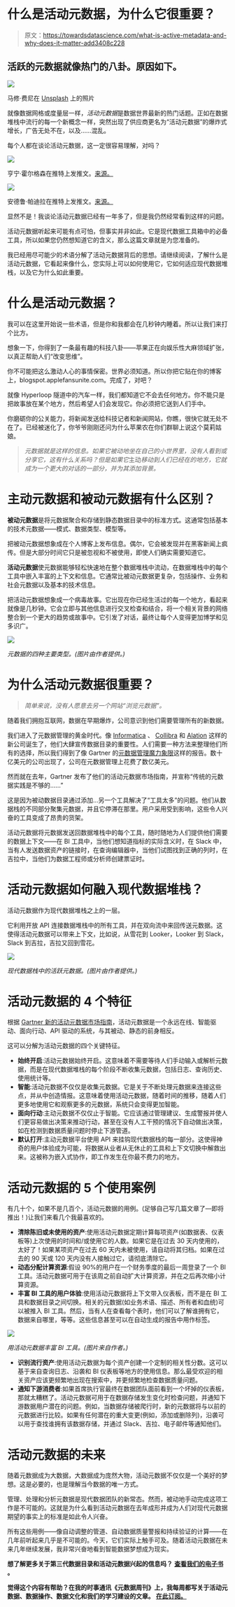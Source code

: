 # 什么是活动元数据，为什么它很重要？

> 原文：<https://towardsdatascience.com/what-is-active-metadata-and-why-does-it-matter-add3408c228>

## 活跃的元数据就像热门的八卦。原因如下。

![](img/825bbe3cbbeb29093074c90ce4fc7716.png)

马修·费尼在 [Unsplash](https://unsplash.com/?utm_source=unsplash&utm_medium=referral&utm_content=creditCopyText) 上的照片

就像数据网格或度量层一样，*活动元数据*是数据世界最新的热门话题。正如在数据堆栈中流行的每一个新概念一样，突然出现了供应商更名为“活动元数据”的爆炸式增长，广告无处不在，以及……混乱。

每个人都在谈论活动元数据，这一定很容易理解，对吗？

![](img/078365acd3b2da6c41a82a61de162d97.png)

亨宁·霍尔格森在推特上发推文。[来源。](https://twitter.com/radbrt/status/1421373747114676229)

![](img/90a39553ee7beb941b17f33dd6323b4b.png)

安德鲁·帕迪拉在推特上发推文。[来源。](https://twitter.com/AndrewPadilla1/status/1421463366258741254)

显然不是！我谈论活动元数据已经有一年多了，但是我仍然经常看到这样的问题。

活动元数据听起来可能有点可怕，但事实并非如此。它是现代数据工具箱中的必备工具，所以如果您仍然想知道它的含义，那么这篇文章就是为您准备的。

我已经用尽可能少的术语分解了活动元数据背后的思想。请继续阅读，了解什么是活动元数据，它看起来像什么，您实际上可以如何使用它，它如何适应现代数据堆栈，以及它为什么如此重要。

# 什么是活动元数据？

我可以在这里开始说一些术语，但是你和我都会在几秒钟内睡着。所以让我们来打个比方。

想象一下，你得到了一条最有趣的科技八卦——苹果正在向娱乐性大麻领域扩张，以真正帮助人们“改变思维”。

你不可能把这么激动人心的事情保密。世界必须知道。所以你把它贴在你的博客上，blogspot.applefansunite.com。完成了，对吧？

就像 Hyperloop 隧道中的汽车一样，我们都知道它不会去任何地方。你不能只是把故事放在某个地方，然后希望人们会发现它。你必须把它送到人们手中。

你磨砺你的公关能力，将新闻发送给科技记者和新闻网站，你瞧，很快它就无处不在了。已经被迷化了，你爷爷刚刚还问为什么苹果农在你们群聊上说这个莫莉姑娘。

> *元数据就是这样的信息。如果它被动地坐在自己的小世界里，没有人看到或分享它，这有什么关系吗？但是如果它*主动*移动到人们已经在的地方，它就成为一个更大的对话的一部分，并为其添加背景。*

# 主动元数据和被动元数据有什么区别？

**被动元数据**是将元数据聚合和存储到静态数据目录中的标准方式。这通常包括基本的技术元数据——模式、数据类型、模型等。

把被动元数据想象成在个人博客上发布信息。偶尔，它会被发现并在黑客新闻上疯传。但是大部分时间它只是被忽视和不被使用，即使人们确实需要知道它。

**活动元数据**使元数据能够轻松快速地在整个数据堆栈中流动，在数据堆栈中的每个工具中嵌入丰富的上下文和信息。它通常比被动元数据更复杂，包括操作、业务和社会元数据以及基本的技术信息。

把活动元数据想象成一个病毒故事。它出现在你已经生活过的每一个地方，看起来就像是几秒钟。它会立即与其他信息进行交叉检查和结合，将一个相关背景的网络整合到一个更大的趋势或故事中。它引发了对话，最终让每个人变得更加博学和见多识广。

![](img/3b7bd0679288b89a4b99ee8ec97ff453.png)

*元数据的四种主要类型。(图片由作者提供。)*

# 为什么活动元数据很重要？

> *简单来说，没有人愿意去另一个网站“浏览元数据”。*

随着我们拥抱互联网，数据在早期爆炸，公司意识到他们需要管理所有的新数据。

我们进入了元数据管理的黄金时代。像 [Informatica](https://www.informatica.com/) 、 [Collibra](https://www.collibra.com/us/en) 和 [Alation](https://www.alation.com/) 这样的新公司诞生了，他们大肆宣传数据目录的重要性。人们需要一种方法来整理他们所有的选择，所以我们得到了像 Gartner 的[元数据管理魔力象限](https://www.gartner.com/en/documents/3993025)这样的报告。数十亿美元的公司出现了，公司在元数据管理上花费了数亿美元。

然而就在去年，Gartner 发布了他们的活动元数据市场指南，并宣称“传统的元数据实践是不够的……”

这是因为被动数据目录通过添加…另一个工具解决了“工具太多”的问题。他们从数据栈的不同部分聚集元数据，并且它停滞在那里。用户采用受到影响，这些令人兴奋的工具变成了昂贵的货架。

活动元数据将元数据发送回数据堆栈中的每个工具，随时随地为人们提供他们需要的数据上下文——在 BI 工具中，当他们想知道指标的实际含义时，在 Slack 中，当有人发送数据资产的链接时，在查询编辑器中，当他们试图找到正确的列时，在吉拉中，当他们为数据工程师或分析师创建票证时。

# 活动元数据如何融入现代数据堆栈？

活动元数据作为现代数据堆栈之上的一层。

它利用开放 API 连接数据堆栈中的所有工具，并在双向流中来回传送元数据。这使得活动元数据可以带来上下文，比如说，从雪花到 Looker，Looker 到 Slack，Slack 到吉拉，吉拉又回到雪花。

![](img/1dfcf873557caad8a31c94b14d5f6394.png)

*现代数据栈中的活跃元数据。(图片由作者提供。)*

# 活动元数据的 4 个特征

根据 [Gartner 新的活动元数据市场指南](/the-gartner-magic-quadrant-for-metadata-management-was-just-scrapped-d84b2543f989)，活动元数据是一个永远在线、智能驱动、面向行动、API 驱动的系统，与其被动、静态的前身相反。

这可以分解为活动元数据的四个关键特征。

*   **始终开启**:活动元数据始终开启。这意味着不需要等待人们手动输入或解析元数据，而是在现代数据堆栈的每个阶段不断收集元数据，包括日志、查询历史、使用统计等。
*   **智能**:活动元数据不仅仅是收集元数据。它是关于不断处理元数据来连接这些点，并从中创造情报。这意味着使用活动元数据，随着时间的推移，随着人们更多地使用它和观察更多的元数据，系统只会变得更加智能。
*   **面向行动**:主动元数据不仅仅止于智能。它应该通过管理建议、生成警报并使人们更容易做出决策来推动行动，甚至在没有人工干预的情况下自动做出决策，如在检测到数据质量问题时停止下游管道。
*   **默认打开**:主动元数据平台使用 API 来挂钩现代数据栈的每一部分。这使得神奇的用户体验成为可能，将数据从业者从无休止的工具和上下文切换中解救出来。这被称为嵌入式协作，即工作发生在你最不费力的地方。

# 活动元数据的 5 个使用案例

有几十个，如果不是几百个，活动元数据的用例。(足够自己写几篇文章了—即将推出！)让我们来看几个我最喜欢的。

*   **清除陈旧或未使用的资产**:使用活动元数据定期计算每项资产(如数据表、仪表板等)上次使用的时间和/或使用它的人数。如果它是在过去 30 天内使用的，太好了！如果某项资产在过去 60 天内未被使用，请自动将其归档。如果在过去的 90 天或 120 天内没有人接触过它，请彻底清除它。
*   **动态分配计算资源**:假设 90%的用户在一个财务季度的最后一周登录了一个 BI 工具。活动元数据可用于在该周之前自动扩大计算资源，并在之后再次缩小计算资源。
*   **丰富 BI 工具的用户体验**:使用活动元数据将上下文带入仪表板，而不是在 BI 工具和数据目录之间切换。相关的元数据(如业务术语、描述、所有者和血统)可以被推入 BI 工具。然后，当有人在查看每个表时，他们可以了解谁拥有它，数据来自哪里，等等。这些信息甚至可以在自动生成的报告中用作标签。

![](img/b82d66f89b2c2149a752c8a05e0ab55a.png)

*用活动元数据丰富 BI 工具。(图片来自作者。)*

*   **识别流行资产**:使用活动元数据为每个资产创建一个定制的相关性分数。这可以基于来自查询日志、沿袭和 BI 仪表板等地方的使用信息。那么最受欢迎的相关资产应该更频繁地出现在搜索中，并更频繁地检查数据质量问题。
*   **通知下游消费者**:如果首席执行官最终在数据团队面前看到一个坏掉的仪表板，那就太糟糕了。活动元数据可用于在数据存储发生变化时检查问题，并通知下游数据用户潜在的问题。例如，当数据存储被爬行时，新的元数据将与以前的元数据进行比较。如果有任何潜在的重大变更(例如，添加或删除列)，沿袭可以用于查找谁拥有该数据存储，并通过 Slack、吉拉、电子邮件等通知他们。

# 活动元数据的未来

随着元数据成为大数据，大数据成为庞然大物，活动元数据不仅仅是一个美好的梦想。这是必要的，也是理解当今数据的唯一方式。

管理、处理和分析元数据是现代数据团队的新常态。然而，被动地手动完成这项工作是不可能的。这就是为什么看到活动元数据在去年成形并成为人们对现代元数据期望的事实上的标准是如此令人兴奋。

所有这些用例——像自动调整的管道、自动数据质量警报和持续验证的计算——在几年前听起来几乎是不可能的。今天，它们实际上触手可及。随着活动元数据在未来几年继续发展，我非常兴奋地看到智能数据梦想成为现实。

**想了解更多关于第三代数据目录和活动元数据兴起的信息吗？** [**查看我们的电子书**](https://atlan.com/resources/data-catalog-primer/) **。**

**觉得这个内容有帮助？在我的时事通讯《元数据周刊》上，我每周都写关于活动元数据、数据操作、数据文化和我们的学习建设的文章。** [**在此订阅。**](https://metadataweekly.substack.com/)